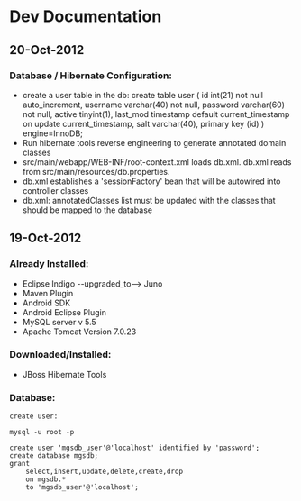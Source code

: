 Dev Documentation
====================

## 20-Oct-2012
### Database / Hibernate Configuration:
+ create a user table in the db:
	create table user (
		id int(21) not null auto_increment,
		username varchar(40) not null,
		password varchar(60) not null,
		active tinyint(1),
		last_mod timestamp default current_timestamp on update current_timestamp,
		salt varchar(40),
		primary key (id)
	) engine=InnoDB;	
+ Run hibernate tools reverse engineering to generate annotated domain classes
+ src/main/webapp/WEB-INF/root-context.xml loads db.xml.  db.xml reads from src/main/resources/db.properties.
+ db.xml establishes a 'sessionFactory' bean that will be autowired into controller classes
+ db.xml: annotatedClasses list must be updated with the classes that should be mapped to the database
	
	

## 19-Oct-2012

### Already Installed:
+ Eclipse Indigo --upgraded_to--> Juno
+ Maven Plugin
+ Android SDK
+ Android Eclipse Plugin
+ MySQL server v 5.5
+ Apache Tomcat Version 7.0.23

### Downloaded/Installed:
+ JBoss Hibernate Tools

### Database:

	create user:

	mysql -u root -p
	
	create user 'mgsdb_user'@'localhost' identified by 'password';
	create database mgsdb;
	grant  
		select,insert,update,delete,create,drop
		on mgsdb.*
		to 'mgsdb_user'@'localhost';